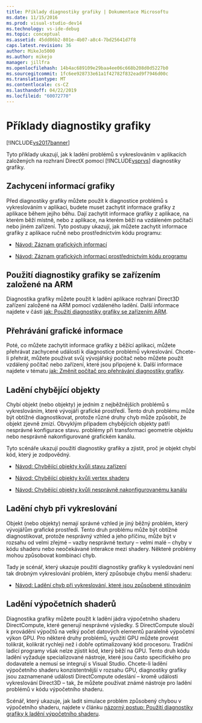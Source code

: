```yaml
---
title: Příklady diagnostiky grafiky | Dokumentace Microsoftu
ms.date: 11/15/2016
ms.prod: visual-studio-dev14
ms.technology: vs-ide-debug
ms.topic: conceptual
ms.assetid: 45dd86b2-801e-4b07-a8c4-7bd25641d7f8
caps.latest.revision: 36
author: MikeJo5000
ms.author: mikejo
manager: jillfra
ms.openlocfilehash: 14b4ac689109e29baa4ee06c668b208d0d5227b0
ms.sourcegitcommit: 1fc6ee928733e61a1f42782f832ead9f7946d00c
ms.translationtype: MT
ms.contentlocale: cs-CZ
ms.lasthandoff: 04/22/2019
ms.locfileid: "60072770"
---
```

# <a name="graphics-diagnostics-examples"></a>Příklady diagnostiky grafiky
[!INCLUDE[vs2017banner](../includes/vs2017banner.md)]

Tyto příklady ukazují, jak k ladění problémů s vykreslováním v aplikacích založených na rozhraní DirectX pomocí [!INCLUDE[vsprvs](../includes/vsprvs-md.md)] diagnostiky grafiky.  
  
## <a name="capturing-graphics-information"></a>Zachycení informací grafiky  
 Před diagnostiky grafiky můžete použít k diagnostice problémů s vykreslováním v aplikaci, budete muset zachytit informace grafiky z aplikace během jejího běhu. Dají zachytit informace grafiky z aplikace, na kterém běží místně, nebo z aplikace, na kterém běží na vzdáleném počítači nebo jiném zařízení. Tyto postupy ukazují, jak můžete zachytit informace grafiky z aplikace ručně nebo prostřednictvím kódu programu:  
  
- [Návod: Záznam grafických informací](../debugger/walkthrough-capturing-graphics-information.md)  
  
- [Návod: Záznam grafických informací prostřednictvím kódu programu](../debugger/walkthrough-capturing-graphics-information-programmatically.md)  
  
## <a name="use-graphics-diagnostics-with-an-arm-based-device"></a>Použití diagnostiky grafiky se zařízením založené na ARM  
 Diagnostika grafiky můžete použít k ladění aplikace rozhraní Direct3D zařízení založené na ARM pomocí vzdáleného ladění. Další informace najdete v části [jak: Použití diagnostiky grafiky se zařízením ARM](../debugger/how-to-use-graphics-diagnostics-with-an-arm-device.md).  
  
## <a name="playing-back-graphics-information"></a>Přehrávání grafické informace  
 Poté, co můžete zachytit informace grafiky z běžící aplikaci, můžete přehrávat zachycené události k diagnostice problémů vykreslování. Chcete-li přehrát, můžete používat svůj vývojářský počítač nebo můžete použít vzdálený počítač nebo zařízení, které jsou připojené k. Další informace najdete v tématu [jak: Změnit počítač pro přehrávání diagnostiky grafiky](../debugger/how-to-change-the-graphics-diagnostics-playback-machine.md).  
  
## <a name="debugging-missing-objects"></a>Ladění chybějící objekty  
 Chybí objekt (nebo objekty) je jedním z nejběžnějších problémů s vykreslováním, které vývojáři grafické prostředí. Tento druh problému může být obtížné diagnostikovat, protože různé druhy chyb může způsobit, že objekt zjevně zmizí. Obvyklým případem chybějících objekty patří nesprávné konfigurace stavu. problémy při transformaci geometrie objektu nebo nesprávně nakonfigurované grafickém kanálu.  
  
 Tyto scénáře ukazují použití diagnostiky grafiky a zjistit, proč je objekt chybí kód, který je zodpovědný.  
  
- [Návod: Chybějící objekty kvůli stavu zařízení](../debugger/walkthrough-missing-objects-due-to-device-state.md)  
  
- [Návod: Chybějící objekty kvůli vertex shaderu](../debugger/walkthrough-missing-objects-due-to-vertex-shading.md)  
  
- [Návod: Chybějící objekty kvůli nesprávně nakonfigurovanému kanálu](../debugger/walkthrough-missing-objects-due-to-misconfigured-pipeline.md)  
  
## <a name="debugging-rendering-errors"></a>Ladění chyb při vykreslování  
 Objekt (nebo objekty) nemají správné vzhled je jiný běžný problém, který vývojářům grafické prostředí. Tento druh problému může být obtížné diagnostikovat, protože nesprávný vzhled a jeho příčinu, může být v rozsahu od velmi zřejmé – vazby nesprávné textury – velmi malé – chyby v kódu shaderu nebo neočekávané interakce mezi shadery. Některé problémy mohou způsobovat kombinaci chyb.  
  
 Tady je scénář, který ukazuje použití diagnostiky grafiky k vysledování není tak drobným vykreslování problém, který způsobuje chybu menší shaderu:  
  
- [Návod: Ladění chyb při vykreslování, které jsou způsobené stínováním](../debugger/walkthrough-debugging-rendering-errors-due-to-shading.md)  
  
## <a name="debugging-compute-shaders"></a>Ladění výpočetních shaderů  
 Diagnostika grafiky můžete použít k ladění jádra výpočetního shaderu DirectCompute, které generují nesprávné výsledky. S DirectCompute slouží k provádění výpočtů na velký počet datových elementů paralelně výpočetní výkon GPU. Pro některé druhy problémů, využití GPU můžete provést tolikrát, kolikrát rychleji než i dobře optimalizovaný kód procesoru. Tradiční ladicí programy však nelze zjistit kód, který běží na GPU. Tento druh kódu ladění vyžaduje specializované nástroje, které jsou často specifického pro dodavatele a nemusí se integrují s Visual Studio. Chcete-li ladění výpočetního shaderu konzistentnější v rozsahu GPU, diagnostiky grafiky jsou zaznamenané události DirectCompute odeslání – kromě události vykreslování Direct3D – tak, že můžete používat známé nástroje pro ladění problémů v kódu výpočetního shaderu.  
  
 Scénář, který ukazuje, jak ladit simulace problém způsobený chybou v výpočetního shaderu, najdete v článku [názorný postup: Použití diagnostiky grafiky k ladění výpočetního shaderu](../debugger/walkthrough-using-graphics-diagnostics-to-debug-a-compute-shader.md).
